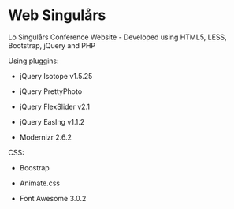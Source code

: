 Web Singulårs
=========

Lo Singulårs Conference Website - Developed using HTML5, LESS, Bootstrap, jQuery and PHP


Using pluggins:

- jQuery Isotope v1.5.25

- jQuery PrettyPhoto

- jQuery FlexSlider v2.1

- jQuery EasIng v1.1.2

- Modernizr 2.6.2


CSS:

- Boostrap

- Animate.css

- Font Awesome 3.0.2
